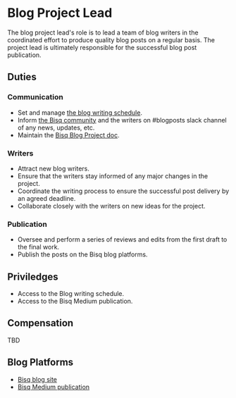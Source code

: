 # Blog Project Lead

The blog project lead's role is to lead a team of blog writers in the coordinated effort to produce quality blog posts on a regular basis. The project lead is ultimately responsible for the successful blog post publication.

## Duties

### Communication
- Set and manage [the blog writing schedule](https://docs.google.com/spreadsheet/d/1En6LwJQlzpsY5rOSuiZa2ThoI8rrdlTNoJK1ZlsIi38/edit#gid=0).
- Inform [the Bisq community](https://bisq.community/t/call-for-blog-writers/7040/8) and the writers on #blogposts slack channel of any news, updates, etc.
- Maintain the [Bisq Blog Project doc](bisqblogproject.md).


### Writers
- Attract new blog writers.
- Ensure that the writers stay informed of any major changes in the project.
- Coordinate the writing process to ensure the successful post delivery by an agreed deadline.
- Collaborate closely with the writers on new ideas for the project.

### Publication
- Oversee and perform a series of reviews and edits from the first draft to the final work.
- Publish the posts on the Bisq blog platforms.

## Priviledges
- Access to the Blog writing schedule.
- Access to the Bisq Medium publication.

## Compensation
TBD

## Blog Platforms
- [Bisq blog site](https://bisq.network/blog)
- [Bisq Medium publication](https://medium.com/bisq-network)

